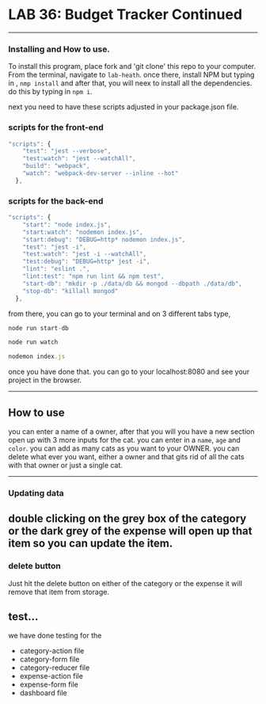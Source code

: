 # LAB 36: Budget Tracker Continued

---
### Installing and How to use.

To install this program, place fork and 'git clone' this repo to your computer. From the terminal, navigate to  `lab-heath`. once there, install NPM but typing in , `nmp install` and after that, you will neex to install all the dependencies. do this by typing in `npm i`. 

next you need to have these scripts adjusted in your package.json file.

### scripts for the front-end
```javascript
"scripts": {
    "test": "jest --verbose",
    "test:watch": "jest --watchAll",
    "build": "webpack",
    "watch": "webpack-dev-server --inline --hot"
  },
  ```

### scripts for the back-end
```javascript
"scripts": {
    "start": "node index.js",
    "start:watch": "nodemon index.js",
    "start:debug": "DEBUG=http* nodemon index.js",
    "test": "jest -i",
    "test:watch": "jest -i --watchAll",
    "test:debug": "DEBUG=http* jest -i",
    "lint": "eslint .",
    "lint:test": "npm run lint && npm test",
    "start-db": "mkdir -p ./data/db && mongod --dbpath ./data/db",
    "stop-db": "killall mongod"
  },
```

from there, you can go to your terminal and on 3 different tabs type, 

```javascript
node run start-db
```
```javascript
node run watch
```
```javascript
nodemon index.js
```
once you have done that. you can go to your localhost:8080 and see your project in the browser.

---
## How to use

you can enter a name of a owner, after that you will you have a new section open up with 3 more inputs for the cat. you can enter in a `name`, `age` and `color`. you can add as many cats as you want to your OWNER. you can delete what ever you want, either a owner and that gits rid of all the cats with that owner or just a single cat.

--- 

### Updating data
double clicking on the grey box of the category or the dark grey of the expense will open up that item so you can update the item.
--- 

### delete button
Just hit the delete button on either of the category or the expense it will remove that item from storage.

## test...

we have done testing for the 

* category-action file
* category-form file
* category-reducer file
* expense-action file
* expense-form file
* dashboard file




